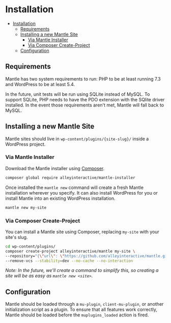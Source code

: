 # Installation

- [Installation](#installation)
	- [Requirements](#requirements)
	- [Installing a new Mantle Site](#installing-a-new-mantle-site)
		- [Via Mantle Installer](#via-mantle-installer)
		- [Via Composer Create-Project](#via-composer-create-project)
	- [Configuration](#configuration)

## Requirements
Mantle has two system requirements to run: PHP to be at least running 7.3 and
WordPress to be at least 5.4.

In the future, unit tests will be run using SQLite instead of MySQL. To support
SQLite, PHP needs to have the PDO extension with the SQlite driver installed. In
the event those requirements aren't met, Mantle will fall back to MySQL.

## Installing a new Mantle Site

Mantle sites should live in `wp-content/plugins/{site-slug}/` inside a WordPress
project.

### Via Mantle Installer

Download the Mantle installer using [Composer](https://getcomposer.org/).

```bash
composer global require alleyinteractive/mantle-installer
```

Once installed the `mantle new` command will create a fresh Mantle installation
wherever you specify. It can also install WordPress for you or install Mantle
into an existing WordPress installation.

```bash
mantle new my-site
```

### Via Composer Create-Project

You can install a Mantle site using Composer, replacing `my-site` with your site's slug.

```bash
cd wp-content/plugins/
composer create-project alleyinteractive/mantle my-site \
--repository="{\"url\": \"https://github.com/alleyinteractive/mantle.git\", \"type\": \"vcs\"}" \
--remove-vcs --stability=dev --no-cache --no-interaction
```

_Note: In the future, we'll create a command to simplify this, so creating a site will be as
easy as `mantle new <site>`._

## Configuration
Mantle should be loaded through a `mu-plugin`, `client-mu-plugin`, or another
initialization script as a plugin. To ensure that all features work correctly,
Mantle should be loaded before the `muplugins_loaded` action is fired.
